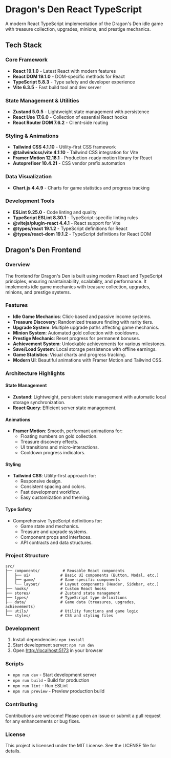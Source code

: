 # Dragon's Den React TypeScript

A modern React TypeScript implementation of the Dragon's Den idle game with treasure collection, upgrades, minions, and prestige mechanics.

## Tech Stack

### Core Framework
- **React 19.1.0** - Latest React with modern features
- **React DOM 19.1.0** - DOM-specific methods for React
- **TypeScript 5.8.3** - Type safety and developer experience
- **Vite 6.3.5** - Fast build tool and dev server

### State Management & Utilities
- **Zustand 5.0.5** - Lightweight state management with persistence
- **React Use 17.6.0** - Collection of essential React hooks
- **React Router DOM 7.6.2** - Client-side routing

### Styling & Animations
- **Tailwind CSS 4.1.10** - Utility-first CSS framework
- **@tailwindcss/vite 4.1.10** - Tailwind CSS integration for Vite
- **Framer Motion 12.18.1** - Production-ready motion library for React
- **Autoprefixer 10.4.21** - CSS vendor prefix automation

### Data Visualization
- **Chart.js 4.4.9** - Charts for game statistics and progress tracking

### Development Tools
- **ESLint 9.25.0** - Code linting and quality
- **TypeScript ESLint 8.30.1** - TypeScript-specific linting rules
- **@vitejs/plugin-react 4.4.1** - React support for Vite
- **@types/react 19.1.2** - TypeScript definitions for React
- **@types/react-dom 19.1.2** - TypeScript definitions for React DOM

## Dragon's Den Frontend

### Overview
The frontend for Dragon's Den is built using modern React and TypeScript principles, ensuring maintainability, scalability, and performance. It implements idle game mechanics with treasure collection, upgrades, minions, and prestige systems.

### Features
- **Idle Game Mechanics**: Click-based and passive income systems.
- **Treasure Discovery**: Randomized treasure finding with rarity tiers.
- **Upgrade System**: Multiple upgrade paths affecting game mechanics.
- **Minion System**: Automated gold collection with cooldowns.
- **Prestige Mechanic**: Reset progress for permanent bonuses.
- **Achievement System**: Unlockable achievements for various milestones.
- **Save/Load System**: Local storage persistence with offline earnings.
- **Game Statistics**: Visual charts and progress tracking.
- **Modern UI**: Beautiful animations with Framer Motion and Tailwind CSS.

### Architecture Highlights

#### State Management
- **Zustand**: Lightweight, persistent state management with automatic local storage synchronization.
- **React Query**: Efficient server state management.

#### Animations
- **Framer Motion**: Smooth, performant animations for:
  - Floating numbers on gold collection.
  - Treasure discovery effects.
  - UI transitions and micro-interactions.
  - Cooldown progress indicators.

#### Styling
- **Tailwind CSS**: Utility-first approach for:
  - Responsive design.
  - Consistent spacing and colors.
  - Fast development workflow.
  - Easy customization and theming.

#### Type Safety
- Comprehensive TypeScript definitions for:
  - Game state and mechanics.
  - Treasure and upgrade systems.
  - Component props and interfaces.
  - API contracts and data structures.

### Project Structure
```
src/
├── components/          # Reusable React components
│   ├── ui/             # Basic UI components (Button, Modal, etc.)
│   ├── game/           # Game-specific components
│   └── layout/         # Layout components (Header, Sidebar, etc.)
├── hooks/              # Custom React hooks
├── stores/             # Zustand state management
├── types/              # TypeScript type definitions
├── data/               # Game data (treasures, upgrades, achievements)
├── utils/              # Utility functions and game logic
└── styles/             # CSS and styling files
```

### Development
1. Install dependencies: `npm install`
2. Start development server: `npm run dev`
3. Open [http://localhost:5173](http://localhost:5173) in your browser

### Scripts
- `npm run dev` - Start development server
- `npm run build` - Build for production
- `npm run lint` - Run ESLint
- `npm run preview` - Preview production build

### Contributing
Contributions are welcome! Please open an issue or submit a pull request for any enhancements or bug fixes.

### License
This project is licensed under the MIT License. See the LICENSE file for details.